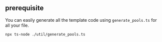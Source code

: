 ## prerequisite

You can easily generate all the template code using `generate_pools.ts` for all your file.

```bash
npx ts-node ./util/generate_pools.ts
```